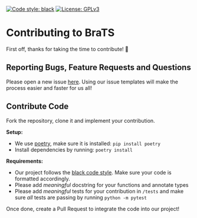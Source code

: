 [![Code style: black](https://img.shields.io/badge/code%20style-black-000000.svg)](https://github.com/psf/black)
[![License: GPLv3](https://img.shields.io/badge/License-AGPLv3-blue.svg)](https://www.gnu.org/licenses/Agpl-3.0)

# Contributing to BraTS

First off, thanks for taking the time to contribute! 🎉

## Reporting Bugs, Feature Requests and Questions
Please open a new issue [here](https://github.com/BrainLesion/BraTS/issues).
Using our issue templates will make the process easier and faster for us all!

## Contribute Code 
Fork the repository, clone it and implement your contribution.

**Setup:**
- We use [poetry](https://python-poetry.org/), make sure it is installed: `pip install poetry`
- Install dependencies by running: `poetry install`

**Requirements:**
- Our project follows the [black code style](https://github.com/psf/black). Make sure your code is formatted accordingly.
- Please add _meaningful_ docstring for your functions and annotate types
- Please add _meaningful_ tests for your contribution in `/tests` and make sure _all_ tests are passing by running `python -m pytest`



Once done, create a Pull Request to integrate the code into our project!

